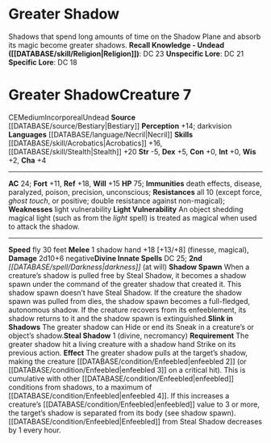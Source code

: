﻿---
ac: '24'
alignment: CE
all_resistance: '10'
burrow_speed: null
charisma: '+4'
climb_speed: null
constitution: '+0'
creature_ability:
- Light Vulnerability
- Shadow Spawn
- Slink in Shadows
- Steal Shadow
creature_family: '[[DATABASE/monsterfamily/Shadow|Shadow]]'
dexterity: '+5'
element: null
fly_speed: '30'
fortitude: '+11'
hardness: null
hp: '75'
id: '363'
immunity:
- death effects
- disease
- paralyzed
- poison
- precision
- unconscious
intelligence: '+0'
land_speed: null
language:
- '[[DATABASE/language/Necril|Necril]]'
level: '7'
max_speed: '30'
name: Greater Shadow
perception: '+14'
rarity: Common
reflex: '+18'
resistance:
- all 10 (except force
- ghost touch
- or positive; double resistance against non-magical)
rus_type_level: null
school: null
sense:
- darkvision
size: Medium
skill:
- '[[DATABASE/skill/Acrobatics|Acrobatics]] +16'
- '[[DATABASE/skill/Stealth|Stealth]] +20'
source: '[[DATABASE/source/Bestiary|Bestiary]]'
speed:
- fly 30 feet
spell:
- '[[DATABASE/spell/Darkness|Darkness]]'
strength: '-5'
strength_req: '-5'
strongest_save:
- Reflex
swim_speed: null
trait:
- '[[DATABASE/trait/Incorporeal|Incorporeal]]'
- '[[DATABASE/trait/Undead|Undead]]'
type: Creature
vision: Darkvision
weakest_save:
- Fortitude
weakness:
- light vulnerability
will: '+15'
wisdom: '+2'

---
# Greater Shadow

Shadows that spend long amounts of time on the Shadow Plane and absorb its magic become greater shadows.
**Recall Knowledge - Undead ([[DATABASE/skill/Religion|Religion]])**: DC 23
**Unspecific Lore**: DC 21
**Specific Lore**: DC 18

# Greater Shadow<span class="item-type">Creature 7</span>

<span class="trait-alignment item-trait">CE</span><span class="trait-size item-trait">Medium</span><span class="item-trait">Incorporeal</span><span class="item-trait">Undead</span>
**Source** [[DATABASE/source/Bestiary|Bestiary]]
**Perception** +14; darkvision
**Languages** [[DATABASE/language/Necril|Necril]]
**Skills** [[DATABASE/skill/Acrobatics|Acrobatics]] +16, [[DATABASE/skill/Stealth|Stealth]] +20
**Str** -5, **Dex** +5, **Con** +0, **Int** +0, **Wis** +2, **Cha** +4

---
**AC** 24; **Fort** +11, **Ref** +18, **Will** +15
**HP** 75; **Immunities** death effects, disease, paralyzed, poison, precision, unconscious; **Resistances** all 10 (except force, _ghost touch_, or positive; double resistance against non-magical); **Weaknesses** light vulnerability
<span class="in-box-ability">**Light Vulnerability** An object shedding magical light (such as from the _light_ spell) is treated as magical when used to attack the shadow.</span>

---
**Speed** fly 30 feet
<span class="in-box-ability">**Melee** <span class="action-icon">1</span> shadow hand +18 [+13/+8] (finesse, magical), **Damage** 2d10+6 negative</span>**Divine Innate Spells** DC 25; **2nd** _[[DATABASE/spell/Darkness|darkness]]_ (at will)
<span class="in-box-ability">**Shadow Spawn** When a creature’s shadow is pulled free by Steal Shadow, it becomes a shadow spawn under the command of the greater shadow that created it. This shadow spawn doesn’t have Steal Shadow. If the creature the shadow spawn was pulled from dies, the shadow spawn becomes a full-fledged, autonomous shadow. If the creature recovers from its enfeeblement, its shadow returns to it and the shadow spawn is extinguished.</span><span class="in-box-ability">**Slink in Shadows** The greater shadow can Hide or end its Sneak in a creature’s or object’s shadow.</span><span class="in-box-ability">**Steal Shadow** <span class="action-icon">1</span> (divine, necromancy) **Requirement** The greater shadow hit a living creature with a shadow hand Strike on its previous action. **Effect** The greater shadow pulls at the target’s shadow, making the creature [[DATABASE/condition/Enfeebled|enfeebled 2]] (or [[DATABASE/condition/Enfeebled|enfeebled 3]] on a critical hit). This is cumulative with other [[DATABASE/condition/Enfeebled|enfeebled]] conditions from shadows, to a maximum of [[DATABASE/condition/Enfeebled|enfeebled 4]]. If this increases a creature’s [[DATABASE/condition/Enfeebled|enfeebled]] value to 3 or more, the target’s shadow is separated from its body (see shadow spawn). [[DATABASE/condition/Enfeebled|Enfeebled]] from Steal Shadow decreases by 1 every hour.</span>
